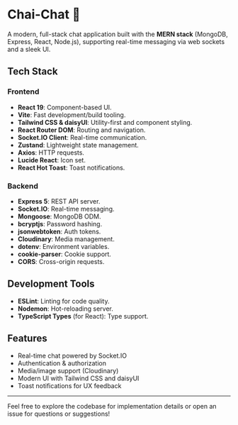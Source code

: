 # Chai-Chat 💬

A modern, full-stack chat application built with the **MERN stack** (MongoDB, Express, React, Node.js), supporting real-time messaging via web sockets and a sleek UI.

## Tech Stack

### Frontend

- **React 19**: Component-based UI.
- **Vite**: Fast development/build tooling.
- **Tailwind CSS & daisyUI**: Utility-first and component styling.
- **React Router DOM**: Routing and navigation.
- **Socket.IO Client**: Real-time communication.
- **Zustand**: Lightweight state management.
- **Axios**: HTTP requests.
- **Lucide React**: Icon set.
- **React Hot Toast**: Toast notifications.

### Backend

- **Express 5**: REST API server.
- **Socket.IO**: Real-time messaging.
- **Mongoose**: MongoDB ODM.
- **bcryptjs**: Password hashing.
- **jsonwebtoken**: Auth tokens.
- **Cloudinary**: Media management.
- **dotenv**: Environment variables.
- **cookie-parser**: Cookie support.
- **CORS**: Cross-origin requests.

## Development Tools

- **ESLint**: Linting for code quality.
- **Nodemon**: Hot-reloading server.
- **TypeScript Types** (for React): Type support.

## Features

- Real-time chat powered by Socket.IO
- Authentication & authorization
- Media/image support (Cloudinary)
- Modern UI with Tailwind CSS and daisyUI
- Toast notifications for UX feedback

---

Feel free to explore the codebase for implementation details or open an issue for questions or suggestions!
